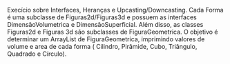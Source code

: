 Execício sobre Interfaces, Heranças e Upcasting/Downcasting. Cada Forma é uma subclasse de Figuras2d/Figuras3d e possuem as interfaces DimensãoVolumetrica e 
DimensãoSuperficial. Além disso, as classes Figuras2d e Figuras 3d são subclasses de FiguraGeometrica. O objetivo é determinar um ArrayList de FiguraGeometrica,
imprimindo valores de volume e area de cada forma ( Cilindro, Pirâmide, Cubo, Triângulo, Quadrado e Círculo).
